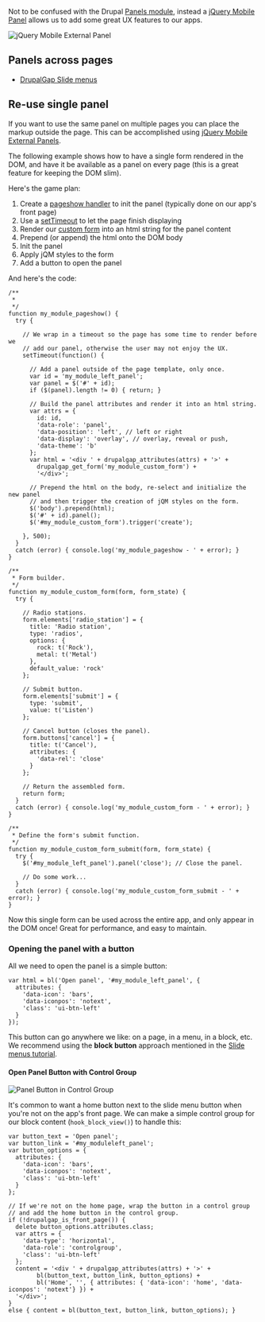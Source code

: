 Not to be confused with the Drupal [Panels module](https://drupal.org/project/panels), instead a [jQuery Mobile Panel](http://demos.jquerymobile.com/1.4.5/panel/) allows us to add some great UX features to our apps.

![jQuery Mobile External Panel](http://drupalgap.org/sites/default/files/external-panel.png)

## Panels across pages

- [DrupalGap Slide menus](../Menus/Slide_Menus)

## Re-use single panel

If you want to use the same panel on multiple pages you can place the markup outside the page. This can be accomplished using [jQuery Mobile External Panels](http://demos.jquerymobile.com/1.4.5/panel-external/).

The following example shows how to have a single form rendered in the DOM, and have it be available as a panel on every page (this is a great feature for keeping the DOM slim).

Here's the game plan:

1. Create a [pageshow handler](../Pages/Page_Events) to init the panel (typically done on our app's front page)
2. Use a [setTimeout](http://www.w3schools.com/jsref/met_win_settimeout.asp) to let the page finish displaying
3. Render our [custom form](../Forms/Creating_a_Custom_Form) into an html string for the panel content
4. Prepend (or append) the html onto the DOM body
5. Init the panel
6. Apply jQM styles to the form
7. Add a button to open the panel

And here's the code:

```
/**
 *
 */
function my_module_pageshow() {
  try {

    // We wrap in a timeout so the page has some time to render before we
    // add our panel, otherwise the user may not enjoy the UX.
    setTimeout(function() {

      // Add a panel outside of the page template, only once.
      var id = 'my_module_left_panel';
      var panel = $('#' + id);
      if ($(panel).length != 0) { return; }

      // Build the panel attributes and render it into an html string.
      var attrs = {
        id: id,
        'data-role': 'panel',
        'data-position': 'left', // left or right
        'data-display': 'overlay', // overlay, reveal or push,
        'data-theme': 'b'
      };
      var html = '<div ' + drupalgap_attributes(attrs) + '>' +
        drupalgap_get_form('my_module_custom_form') +
        '</div>';

      // Prepend the html on the body, re-select and initialize the new panel
      // and then trigger the creation of jQM styles on the form.
      $('body').prepend(html);
      $('#' + id).panel();
      $('#my_module_custom_form').trigger('create');

    }, 500);
  }
  catch (error) { console.log('my_module_pageshow - ' + error); }
}

/**
 * Form builder.
 */
function my_module_custom_form(form, form_state) {
  try {

    // Radio stations.
    form.elements['radio_station'] = {
      title: 'Radio station',
      type: 'radios',
      options: {
        rock: t('Rock'),
        metal: t('Metal')
      },
      default_value: 'rock'
    };

    // Submit button.
    form.elements['submit'] = {
      type: 'submit',
      value: t('Listen')
    };

    // Cancel button (closes the panel).
    form.buttons['cancel'] = {
      title: t('Cancel'),
      attributes: {
        'data-rel': 'close'
      }
    };

    // Return the assembled form.
    return form;
  }
  catch (error) { console.log('my_module_custom_form - ' + error); }
}

/**
 * Define the form's submit function.
 */
function my_module_custom_form_submit(form, form_state) {
  try {
    $('#my_module_left_panel').panel('close'); // Close the panel.

    // Do some work...
  }
  catch (error) { console.log('my_module_custom_form_submit - ' + error); }
}
```

Now this single form can be used across the entire app, and only appear in the DOM once! Great for performance, and easy to maintain.

### Opening the panel with a button

All we need to open the panel is a simple button:

```
var html = bl('Open panel', '#my_module_left_panel', {
  attributes: {
    'data-icon': 'bars',
    'data-iconpos': 'notext',
    'class': 'ui-btn-left'
  }
});
```

This button can go anywhere we like: on a page, in a menu, in a block, etc. We recommend using the **block button** approach mentioned in the [Slide menus tutorial](../Menus/Slide_Menus).

#### Open Panel Button with Control Group

![Panel Button in Control Group](http://drupalgap.org/sites/default/files/panel-button-control-group.png)

It's common to want a home button next to the slide menu button when you're not on the app's front page. We can make a simple control group for our block content (`hook_block_view()`) to handle this:

```
var button_text = 'Open panel';
var button_link = '#my_moduleleft_panel';
var button_options = {
  attributes: {
    'data-icon': 'bars',
    'data-iconpos': 'notext',
    'class': 'ui-btn-left'
  }
};

// If we're not on the home page, wrap the button in a control group
// and add the home button in the control group.
if (!drupalgap_is_front_page()) {
  delete button_options.attributes.class;
  var attrs = {
    'data-type': 'horizontal',
    'data-role': 'controlgroup',
    'class': 'ui-btn-left'
  };
  content = '<div ' + drupalgap_attributes(attrs) + '>' +
        bl(button_text, button_link, button_options) +
        bl('Home', '', { attributes: { 'data-icon': 'home', 'data-iconpos': 'notext'} }) +
  '</div>';
}
else { content = bl(button_text, button_link, button_options); }
```